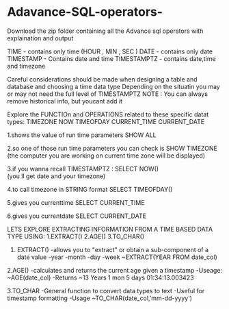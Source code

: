 # Adavance-SQL-operators-
Download the zip folder containing all the Advance sql operators with explaination and output 



TIME - contains only time (HOUR  , MIN , SEC )
DATE - contains only date 
TIMESTAMP - Contains date and time 
TIMESTAMPTZ - contains date,time and timezone

Careful considerations should be made when designing a table and database 
and choosing a time data type 
Depending on the situatin you may or may not need the full level of TIMESTAMPTZ 
NOTE : You can always remove historical info, but youcant add it 

Explore the FUNCTIOn and OPERATIONS related to these specific datat types:
TIMEZONE 
NOW 
TIMEOFDAY
CURRENT_TIME
CURRENT_DATE


1.shows the value of run time parameters
	SHOW ALL 

2.so one of those run time parameters you can check is 
	SHOW TIMEZONE 
(the computer you are working on current time zone will be displayed)  

3.if you wanna recall TIMESTAMPTZ : 
	SELECT NOW()  
(you ll get date and your timezone) 

4.to call timezone in STRING format 
	SELECT TIMEOFDAY()

5.gives you currenttime
	SELECT CURRENT_TIME 

6.gives you currentdate
	SELECT CURRENT_DATE

LETS EXPLORE EXTRACTING INFORMATION FROM A TIME BASED DATA TYPE USING:
1.EXTRACT()
2.AGE()
3.TO_CHAR()

1. EXTRACT()
-allows you to "extract" or obtain a sub-component of a date value 
-year 
-month 
-day 
-week
~EXTRACT(YEAR FROM date_col)

2.AGE()
-calculates and returns the current age given a timestamp 
-Useage:
~AGE(date_col)
-Returns 
~13 Years 1 mon 5 days 01:34:13.003423

3.TO_CHAR 
-General function to convert data types to text 
-Useful for timestamp formatting 
-Usage
~TO_CHAR(date_col,'mm-dd-yyyy')


